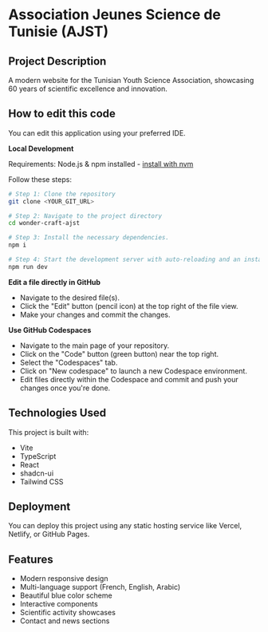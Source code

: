 # Association Jeunes Science de Tunisie (AJST)

## Project Description

A modern website for the Tunisian Youth Science Association, showcasing 60 years of scientific excellence and innovation.

## How to edit this code

You can edit this application using your preferred IDE.

**Local Development**

Requirements: Node.js & npm installed - [install with nvm](https://github.com/nvm-sh/nvm#installing-and-updating)

Follow these steps:

```sh
# Step 1: Clone the repository
git clone <YOUR_GIT_URL>

# Step 2: Navigate to the project directory
cd wonder-craft-ajst

# Step 3: Install the necessary dependencies.
npm i

# Step 4: Start the development server with auto-reloading and an instant preview.
npm run dev
```

**Edit a file directly in GitHub**

- Navigate to the desired file(s).
- Click the "Edit" button (pencil icon) at the top right of the file view.
- Make your changes and commit the changes.

**Use GitHub Codespaces**

- Navigate to the main page of your repository.
- Click on the "Code" button (green button) near the top right.
- Select the "Codespaces" tab.
- Click on "New codespace" to launch a new Codespace environment.
- Edit files directly within the Codespace and commit and push your changes once you're done.

## Technologies Used

This project is built with:

- Vite
- TypeScript
- React
- shadcn-ui
- Tailwind CSS

## Deployment

You can deploy this project using any static hosting service like Vercel, Netlify, or GitHub Pages.

## Features

- Modern responsive design
- Multi-language support (French, English, Arabic)
- Beautiful blue color scheme
- Interactive components
- Scientific activity showcases
- Contact and news sections
